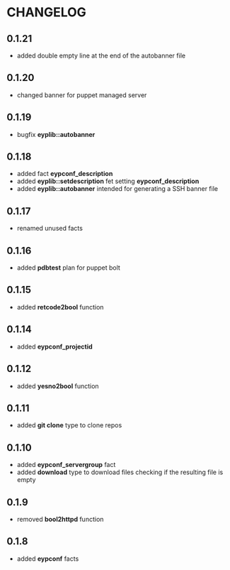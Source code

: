 # CHANGELOG

## 0.1.21

* added double empty line at the end of the autobanner file

## 0.1.20

* changed banner for puppet managed server

## 0.1.19

* bugfix **eyplib::autobanner**

## 0.1.18

* added fact **eypconf_description**
* added **eyplib::setdescription** fet setting **eypconf_description**
* added **eyplib::autobanner** intended for generating a SSH banner file

## 0.1.17

* renamed unused facts

## 0.1.16

* added **pdbtest** plan  for puppet bolt

## 0.1.15

* added **retcode2bool** function

## 0.1.14

* added **eypconf_projectid**

## 0.1.12

* added **yesno2bool** function

## 0.1.11

* added **git clone** type to clone repos

## 0.1.10

* added **eypconf_servergroup** fact
* added **download** type to download files checking if the resulting file is empty

## 0.1.9

* removed **bool2httpd** function

## 0.1.8

* added **eypconf** facts
